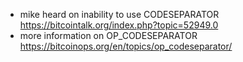 - mike heard on inability to use CODESEPARATOR https://bitcointalk.org/index.php?topic=52949.0
- more information on OP_CODESEPARATOR https://bitcoinops.org/en/topics/op_codeseparator/